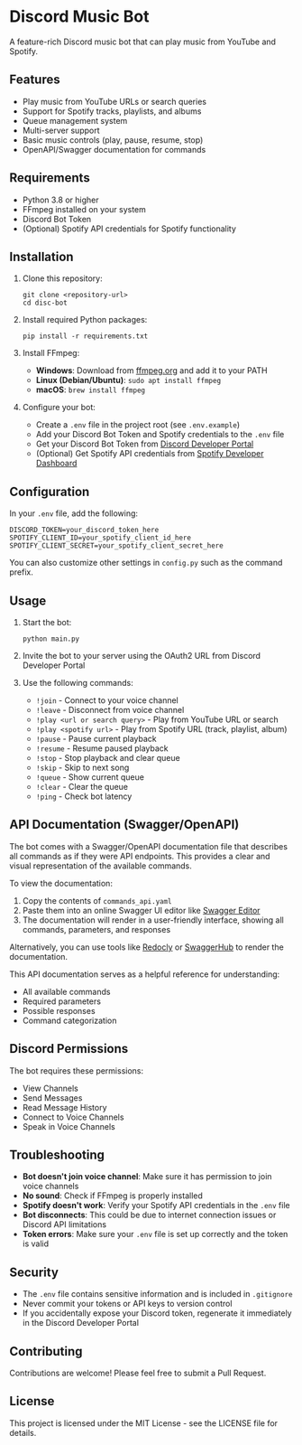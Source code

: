 # Discord Music Bot

A feature-rich Discord music bot that can play music from YouTube and Spotify.

## Features

- Play music from YouTube URLs or search queries
- Support for Spotify tracks, playlists, and albums
- Queue management system
- Multi-server support
- Basic music controls (play, pause, resume, stop)
- OpenAPI/Swagger documentation for commands

## Requirements

- Python 3.8 or higher
- FFmpeg installed on your system
- Discord Bot Token
- (Optional) Spotify API credentials for Spotify functionality

## Installation

1. Clone this repository:
   ```
   git clone <repository-url>
   cd disc-bot
   ```

2. Install required Python packages:
   ```
   pip install -r requirements.txt
   ```

3. Install FFmpeg:
   - **Windows**: Download from [ffmpeg.org](https://ffmpeg.org/download.html) and add it to your PATH
   - **Linux (Debian/Ubuntu)**: `sudo apt install ffmpeg`
   - **macOS**: `brew install ffmpeg`

4. Configure your bot:
   - Create a `.env` file in the project root (see `.env.example`)
   - Add your Discord Bot Token and Spotify credentials to the `.env` file
   - Get your Discord Bot Token from [Discord Developer Portal](https://discord.com/developers/applications)
   - (Optional) Get Spotify API credentials from [Spotify Developer Dashboard](https://developer.spotify.com/dashboard/)

## Configuration

In your `.env` file, add the following:
```
DISCORD_TOKEN=your_discord_token_here
SPOTIFY_CLIENT_ID=your_spotify_client_id_here
SPOTIFY_CLIENT_SECRET=your_spotify_client_secret_here
```

You can also customize other settings in `config.py` such as the command prefix.

## Usage

1. Start the bot:
   ```
   python main.py
   ```

2. Invite the bot to your server using the OAuth2 URL from Discord Developer Portal

3. Use the following commands:
   - `!join` - Connect to your voice channel
   - `!leave` - Disconnect from voice channel
   - `!play <url or search query>` - Play from YouTube URL or search
   - `!play <spotify url>` - Play from Spotify URL (track, playlist, album)
   - `!pause` - Pause current playback
   - `!resume` - Resume paused playback
   - `!stop` - Stop playback and clear queue
   - `!skip` - Skip to next song
   - `!queue` - Show current queue
   - `!clear` - Clear the queue
   - `!ping` - Check bot latency

## API Documentation (Swagger/OpenAPI)

The bot comes with a Swagger/OpenAPI documentation file that describes all commands as if they were API endpoints. This provides a clear and visual representation of the available commands.

To view the documentation:

1. Copy the contents of `commands_api.yaml`
2. Paste them into an online Swagger UI editor like [Swagger Editor](https://editor.swagger.io/)
3. The documentation will render in a user-friendly interface, showing all commands, parameters, and responses

Alternatively, you can use tools like [Redocly](https://redocly.github.io/redoc/) or [SwaggerHub](https://app.swaggerhub.com/) to render the documentation.

This API documentation serves as a helpful reference for understanding:
- All available commands
- Required parameters
- Possible responses
- Command categorization

## Discord Permissions

The bot requires these permissions:
- View Channels
- Send Messages
- Read Message History
- Connect to Voice Channels
- Speak in Voice Channels

## Troubleshooting

- **Bot doesn't join voice channel**: Make sure it has permission to join voice channels
- **No sound**: Check if FFmpeg is properly installed
- **Spotify doesn't work**: Verify your Spotify API credentials in the `.env` file
- **Bot disconnects**: This could be due to internet connection issues or Discord API limitations
- **Token errors**: Make sure your `.env` file is set up correctly and the token is valid

## Security

- The `.env` file contains sensitive information and is included in `.gitignore`
- Never commit your tokens or API keys to version control
- If you accidentally expose your Discord token, regenerate it immediately in the Discord Developer Portal

## Contributing

Contributions are welcome! Please feel free to submit a Pull Request.

## License

This project is licensed under the MIT License - see the LICENSE file for details. 